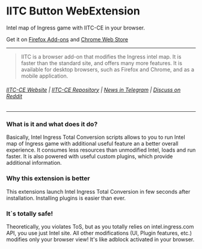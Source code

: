 IITC Button WebExtension
========================

Intel map of Ingress game with IITC-CE in your browser.

Get it on [Firefox Add-ons](https://addons.mozilla.org/firefox/addon/iitc-button) and [Chrome Web Store](https://chrome.google.com/webstore/detail/iitc-button/febaefghpimpenpigafpolgljcfkeakn)

---

> IITC is a browser add-on that modifies the Ingress intel map. It is faster than the standard site, and offers many more features. It is available for desktop browsers, such as Firefox and Chrome, and as a mobile application.

###### [IITC-CE Website](https://iitc.app/) | [IITC-CE Repository](https://github.com/IITC-CE/ingress-intel-total-conversion) | [News in Telegram](https://teleg.run/iitc_news) | [Discuss on Reddit](https://www.reddit.com/r/IITC/)

---

### What is it and what does it do?

Basically, Intel Ingress Total Conversion scripts allows to you to run Intel map of Ingress game with additional useful feature an a better overall experience. It consumes less resources than unmodified Intel, loads and run faster. It is also powered with useful custom plugins, which provide additional information.

### Why this extension is better

This extensions launch Intel Ingress Total Conversion in few seconds after installation. Installing plugins is easier than ever.

### It`s totally safe!

Theoretically, you violates ToS, but as you totally relies on intel.ingress.com API, you use just Intel site. All other modifications (UI, Plugin features, etc.) modifies only your browser view! It's like adblock activated in your browser.
